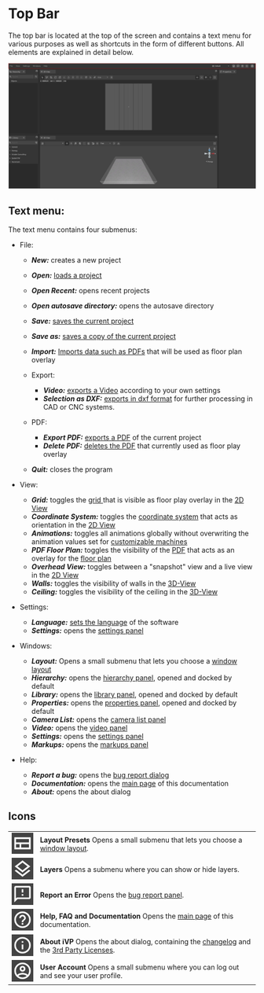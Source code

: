 # Top Bar

The top bar is located at the top of the screen and contains a text menu for various purposes as well as shortcuts in the form of different buttons. All elements are explained in detail below.

![](../../../.gitbook/assets/X_iVP_Planning_TopBar.jpg)

## Text menu:

The text menu contains four submenus:

* File:
  * _**New:**_ creates a new project
  * _**Open:**_ [loads a project](../getting-started/loading-projects.md)
  * _**Open Recent:**_ opens recent projects
  * _**Open autosave directory:**_ opens the autosave directory  
  * _**Save:**_ [saves the current project](../getting-started/saving-projects.md)
  * _**Save as:**_ [saves a copy of the current project](../getting-started/saving-projects.md)
  * _**Import:**_ [Imports data such as PDFs](../getting-started/importing-pdfs.md) that will be used as floor plan overlay
  *   Export:

      * _**Video:**_ [exports a Video](../getting-started/exporting-videos.md) according to your own settings
      * _**Selection as DXF:**_ [exports in dxf format](../getting-started/exporting-dxf.md) for further processing in CAD or CNC systems.
  *   PDF:

      * _**Export PDF:**_ [exports a PDF](../getting-started/exporting-pdfs.md) of the current project
      * _**Delete PDF:**_ [deletes the PDF](../getting-started/delete-pdfs.md) that currently used as floor play overlay
      
  * _**Quit:**_ closes the program

*   View:

    * _**Grid:**_ toggles the [grid ](the-grid.md)that is visible as floor play overlay in the [2D View](the-2d-view.md)
    * _**Coordinate System:**_ toggles the [coordinate system](the-grid.md) that acts as orientation in the [2D View](the-2d-view.md)
    * _**Animations:**_ toggles all animations globally without overwriting the animation values set for [customizable machines](../machines/customizable-machines.md)
    * _**PDF Floor Plan:**_ toggles the visibility of the [PDF](../getting-started/importing-pdfs.md) that acts as an overlay for the [floor plan](the-floor-plan.md)
    * _**Overhead View:**_ toggles between a "snapshot" view and a live view in the [2D View](the-2d-view.md)
    * _**Walls:**_ toggles the visibility of walls in the [3D-View](the-3d-view.md)
    * _**Ceiling:**_ toggles the visibility of the ceiling in the [3D-View](the-3d-view.md)

* Settings:
  * _**Language:**_ [sets the language](../getting-started/language-options.md) of the software
  * _**Settings:**_ opens the [settings panel](settings-panel.md)

* Windows:
  * _**Layout:**_ Opens a small submenu that lets you choose a [window layout](layouts.md)
  * _**Hierarchy:**_ opens the [hierarchy panel](the-machine-list.md), opened and docked by default
  * _**Library:**_ opens the [library panel](library-panel.md), opened and docked by default
  * _**Properties:**_ opens the [properties panel](the-info-panel.md), opened and docked by default
  * _**Camera List:**_ opens the [camera list panel](camera-list-panel.md)
  * _**Video:**_ opens the [video panel](virtual-camera-panel.md)
  * _**Settings:**_ opens the [settings panel](settings-panel.md)
  * _**Markups:**_ opens the [markups panel](markups-panel.md)

* Help:
  * _**Report a bug:**_ opens the [bug report dialog](../bug-reporting.md)
  * _**Documentation:**_ opens the [main page](../../) of this documentation
  * _**About:**_ opens the about dialog

## Icons

|     |     |
| --- | --- |
| ![Layout Presets](../../../.gitbook/assets/planning_top_bar_layout_presets.png) | __Layout Presets__  Opens a small submenu that lets you choose a [window layout](layouts.md). |
| ![Layers](../../../.gitbook/assets/planning_top_bar_layers.png) | __Layers__  Opens a submenu where you can show or hide layers. |
| ![Report an Error](../../../.gitbook/assets/planning_top_bar_report_an_error.png) | __Report an Error__  Opens the [bug report panel](../bug-reporting.md). |
| ![Help, FAQ and Documentation](../../../.gitbook/assets/planning_top_bar_help_faq_documentation.png) | __Help, FAQ and Documentation__  Opens the [main page](../../) of this documentation. |
| ![About iVP](../../../.gitbook/assets/planning_top_bar_about_ivp.png) | __About iVP__  Opens the about dialog, containing the [changelog](/changelog-panel.md) and the [3rd Party Licenses](../open-source-licensing.md). |
| ![User Account](../../../.gitbook/assets/planning_top_bar_user_account.png) | __User Account__  Opens a small submenu where you can log out and see your user profile. |